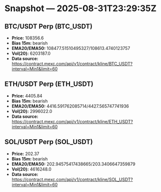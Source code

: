 # Snapshot — 2025-08-31T23:29:35Z

## BTC/USDT Perp (BTC_USDT)
- **Price:** 108356.6
- **Bias 15m:** bearish
- **EMA20/EMA50:** 108477.51510495327/108613.4740123757
- **Vol(20):** 6203187.0
- **Data source:** https://contract.mexc.com/api/v1/contract/kline/BTC_USDT?interval=Min1&limit=60

## ETH/USDT Perp (ETH_USDT)
- **Price:** 4405.84
- **Bias 15m:** bearish
- **EMA20/EMA50:** 4416.591762085714/4427.565747741936
- **Vol(20):** 2996022.0
- **Data source:** https://contract.mexc.com/api/v1/contract/kline/ETH_USDT?interval=Min1&limit=60

## SOL/USDT Perp (SOL_USDT)
- **Price:** 202.37
- **Bias 15m:** bearish
- **EMA20/EMA50:** 202.94575417438665/203.3406647359879
- **Vol(20):** 4616248.0
- **Data source:** https://contract.mexc.com/api/v1/contract/kline/SOL_USDT?interval=Min1&limit=60
